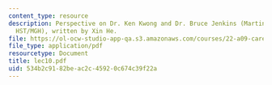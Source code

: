 ```yaml
---
content_type: resource
description: Perspective on Dr. Ken Kwong and Dr. Bruce Jenkins (Martinos Center,
  HST/MGH), written by Xin He.
file: https://ol-ocw-studio-app-qa.s3.amazonaws.com/courses/22-a09-career-options-for-biomedical-research-fall-2006/534b2c9182beac2c45920c674c39f22a_lec10.pdf
file_type: application/pdf
resourcetype: Document
title: lec10.pdf
uid: 534b2c91-82be-ac2c-4592-0c674c39f22a
---
```

